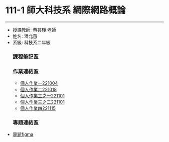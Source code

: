 # 111-1 師大科技系 網際網路概論
---
  * 授課教師: 蔡芸琤 老師
  * 姓名: 潘允蕙
  * 系級: 科技系二年級
      ### 課程筆記區
      ### 作業連結區
      * [個人作業一221004](https://youtu.be/F0ycuPXeksY)
      * [個人作業二221018](https://youtu.be/ANQ4DESL3JY)
      * [個人作業三之一221101](https://youtu.be/eovn8cGy4ag) 
      * [個人作業三之二221101](https://youtu.be/foNzw6kI9MQ)
      * [個人作業四221115](https://youtu.be/V6svHvl9A1c)
      ### 專題連結區
  - [專題figma](https://www.figma.com/file/PNEuubBXP78M8hvdt5Fiq8/Untitled?node-id=0%3A1&t=aFTnplOTTSSKj3lI-1)
